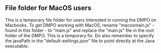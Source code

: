 ## File folder for MacOS users
This is a temporary file folder for users interested in running the DMPO on Macbooks. To get DMPO working with MacOS, rename "macosmain.js" - found in this folder - to "main.js" and replace the "main.js" file in the root folder of the DMPO. This is a temporary fix. Do also remember to specify the javaPath in the "default-settings.json" file to point directly at the Java executable. 
